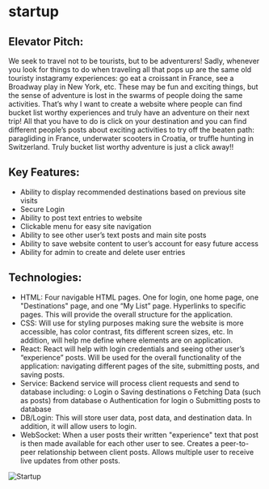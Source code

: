 # startup
## Elevator Pitch: 
We seek to travel not to be tourists, but to be adventurers! Sadly, whenever you look for things to do when traveling all that pops up are the same old touristy instagramy experiences: go eat a croissant in France, see a Broadway play in New York, etc. These may be fun and exciting things, but the sense of adventure is lost in the swarms of people doing the same activities. That’s why I want to create a website where people can find bucket list worthy experiences and truly have an adventure on their next trip! All that you have to do is click on your destination and you can find different people’s posts about exciting activities to try off the beaten path: paragliding in France, underwater scooters in Croatia, or truffle hunting in Switzerland. Truly bucket list worthy adventure is just a click away!!

## Key Features:
  -	Ability to display recommended destinations based on previous site visits
  -	Secure Login
  -	Ability to post text entries to website
  -	Clickable menu for easy site navigation
  -	Ability to see other user’s text posts and main site posts
  -	Ability to save website content to user’s account for easy future access
  -	Ability for admin to create and delete user entries
    
## Technologies:

- HTML: Four navigable HTML pages. One for login, one home page, one "Destinations" page, and one “My List” page. Hyperlinks to specific pages. This will provide the overall structure for the application.
- CSS: Will use for styling purposes making sure the website is more accessible, has color contrast, fits different screen sizes, etc. In addition, will help me define where elements are on application.
- React: React will help with login credentials and seeing other user’s “experience” posts. Will be used for the overall functionality of the application: navigating different pages of the site, submitting posts, and saving posts.
- Service: Backend service will process client requests and send to database including:
  o Login
  o Saving destinations
  o Fetching Data (such as posts) from database
  o Authentication for login
  o Submitting posts to database
- DB/Login: This will store user data, post data, and destination data. In addition, it will allow users to login.
- WebSocket: When a user posts their written "experience" text that post is then made available for each other user to see. Creates a peer-to-peer relationship between client posts. Allows multiple user to receive live updates from other posts.

![Startup](https://github.com/user-attachments/assets/f757198a-728f-4376-9112-992709c54a9d)
